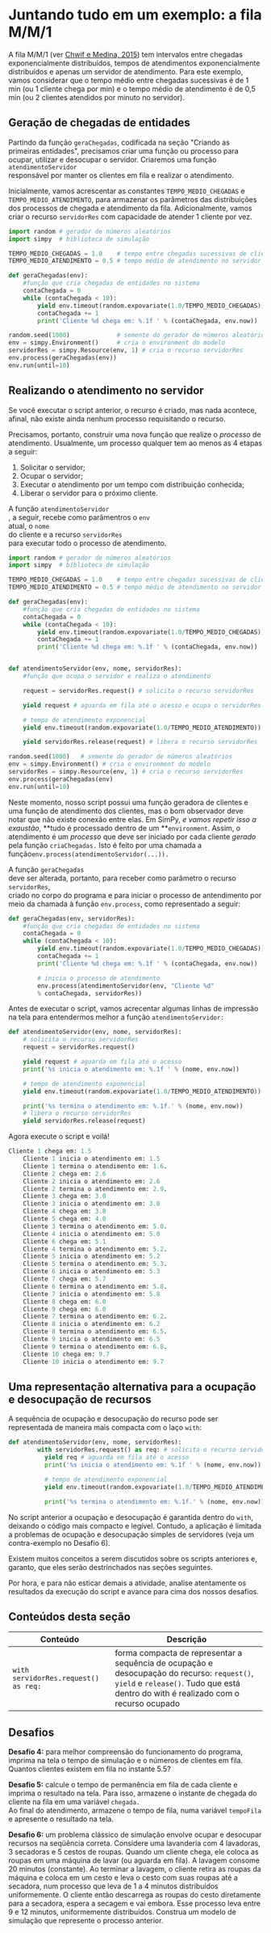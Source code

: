 # Juntando tudo em um exemplo: a fila M/M/1

A fila M\/M\/1 \(ver [Chwif e Medina, 2015](http://livrosimulacao.eng.br/e-tetra-e-tetra-a-quarta-edicao-do-msed/)\) tem intervalos entre chegadas exponencialmente distribuídos, tempos de atendimentos exponencialmente distribuídos e apenas um servidor de atendimento. Para este exemplo, vamos considerar que o tempo médio entre chegadas sucessivas é de 1 min \(ou 1 cliente chega por min\) e o tempo médio de atendimento é de 0,5 min \(ou 2 clientes atendidos por minuto no servidor\).

## Geração de chegadas de entidades

Partindo da função `geraChegadas`, codificada na seção "Criando as primeiras entidades", precisamos criar uma função ou processo para ocupar, utilizar e desocupar o servidor. Criaremos uma função `atendimentoServidor`  
 responsável por manter os clientes em fila e realizar o atendimento.

Inicialmente, vamos acrescentar as constantes `TEMPO_MEDIO_CHEGADAS` e `TEMPO_MEDIO_ATENDIMENTO`, para armazenar os parâmetros das distribuições dos processos de chegada e atendimento da fila. Adicionalmente, vamos criar o recurso `servidorRes` com capacidade de atender 1 cliente por vez.

```python
import random # gerador de números aleatórios
import simpy  # biblioteca de simulação

TEMPO_MEDIO_CHEGADAS = 1.0    # tempo entre chegadas sucessivas de clientes
TEMPO_MEDIO_ATENDIMENTO = 0.5 # tempo médio de atendimento no servidor

def geraChegadas(env):
    #função que cria chegadas de entidades no sistema
    contaChegada = 0
    while (contaChegada < 10):
        yield env.timeout(random.expovariate(1.0/TEMPO_MEDIO_CHEGADAS))
        contaChegada += 1
        print('Cliente %d chega em: %.1f ' % (contaChegada, env.now))

random.seed(1000)             # semente do gerador de números aleatórios
env = simpy.Environment()     # cria o environment do modelo
servidorRes = simpy.Resource(env, 1) # cria o recurso servidorRes
env.process(geraChegadas(env))
env.run(until=10)
```

## Realizando o atendimento no servidor

Se você executar o script anterior, o recurso é criado, mas nada acontece, afinal, não existe ainda nenhum processo requisitando o recurso.

Precisamos, portanto, construir uma nova função que realize o _processo_ de atendimento. Usualmente, um processo qualquer tem ao menos as 4 etapas a seguir:

1. Solicitar o servidor;
2. Ocupar o servidor;
3. Executar o atendimento por um tempo com distribuição conhecida;
4. Liberar o servidor para o próximo cliente.

A função `atendimentoServidor`  
, a seguir, recebe como parâmentros o `env`  
 atual, o `nome`  
 do cliente e a recurso `servidorRes`  
 para executar todo o processo de atendimento.

```python
import random # gerador de números aleatórios
import simpy  # biblioteca de simulação

TEMPO_MEDIO_CHEGADAS = 1.0    # tempo entre chegadas sucessivas de clientes
TEMPO_MEDIO_ATENDIMENTO = 0.5 # tempo médio de atendimento no servidor

def geraChegadas(env):
    #função que cria chegadas de entidades no sistema
    contaChegada = 0
    while (contaChegada < 10):
        yield env.timeout(random.expovariate(1.0/TEMPO_MEDIO_CHEGADAS))
        contaChegada += 1
        print('Cliente %d chega em: %.1f ' % (contaChegada, env.now))


def atendimentoServidor(env, nome, servidorRes):
    #função que ocupa o servidor e realiza o atendimento

    request = servidorRes.request() # solicita o recurso servidorRes

    yield request # aguarda em fila até o acesso e ocupa o servidorRes

    # tempo de atendimento exponencial
    yield env.timeout(random.expovariate(1.0/TEMPO_MEDIO_ATENDIMENTO))

    yield servidorRes.release(request) # libera o recurso servidorRes

random.seed(1000)   # semente do gerador de números aleatórios
env = simpy.Environment() # cria o environment do modelo
servidorRes = simpy.Resource(env, 1) # cria o recurso servidorRes
env.process(geraChegadas(env)
env.run(until=10)
```

Neste momento, nosso script possui uma função geradora de clientes e uma função de atendimento dos clientes, mas o bom observador deve notar que não existe conexão entre elas. Em SimPy, _e vamos  repetir isso a exaustão_, **tudo é processado dentro de um **`environment`. Assim, o atendimento é um _processo_ que deve ser iniciado por cada cliente _gerado_ pela função `criaChegadas.` Isto é feito por uma chamada a função`env.process(atendimentoServidor(...)).`

A função `geraChegadas`  
 deve ser alterada, portanto, para receber como parâmetro o recurso `servidorRes`,  
 criado no corpo do programa e para iniciar o processo de antendimento por meio da chamada à função `env.process`, como representado a seguir:

```python
def geraChegadas(env, servidorRes):
    #função que cria chegadas de entidades no sistema
    contaChegada = 0
    while (contaChegada < 10):
        yield env.timeout(random.expovariate(1.0/TEMPO_MEDIO_CHEGADAS))
        contaChegada += 1
        print('Cliente %d chega em: %.1f ' % (contaChegada, env.now))

        # inicia o processo de atendimento
        env.process(atendimentoServidor(env, "Cliente %d" 
        % contaChegada, servidorRes))
```

Antes de executar o script, vamos acrecentar algumas linhas de impressão na tela para entendermos melhor a função `atendimentoServidor:`

```python
def atendimentoServidor(env, nome, servidorRes):
    # solicita o recurso servidorRes
    request = servidorRes.request()

    yield request # aguarda em fila até o acesso
    print('%s inicia o atendimento em: %.1f ' % (nome, env.now))

    # tempo de atendimento exponencial
    yield env.timeout(random.expovariate(1.0/TEMPO_MEDIO_ATENDIMENTO))

    print('%s termina o atendimento em: %.1f.' % (nome, env.now)) 
    # libera o recurso servidorRes
    yield servidorRes.release(request)
```

Agora execute o script e voilá!

```python
Cliente 1 chega em: 1.5 
    Cliente 1 inicia o atendimento em: 1.5 
    Cliente 1 termina o atendimento em: 1.6.
    Cliente 2 chega em: 2.6 
    Cliente 2 inicia o atendimento em: 2.6 
    Cliente 2 termina o atendimento em: 2.9.
    Cliente 3 chega em: 3.0 
    Cliente 3 inicia o atendimento em: 3.0 
    Cliente 4 chega em: 3.8 
    Cliente 5 chega em: 4.0 
    Cliente 3 termina o atendimento em: 5.0.
    Cliente 4 inicia o atendimento em: 5.0 
    Cliente 6 chega em: 5.1 
    Cliente 4 termina o atendimento em: 5.2.
    Cliente 5 inicia o atendimento em: 5.2 
    Cliente 5 termina o atendimento em: 5.3.
    Cliente 6 inicia o atendimento em: 5.3 
    Cliente 7 chega em: 5.7 
    Cliente 6 termina o atendimento em: 5.8.
    Cliente 7 inicia o atendimento em: 5.8 
    Cliente 8 chega em: 6.0 
    Cliente 9 chega em: 6.0 
    Cliente 7 termina o atendimento em: 6.2.
    Cliente 8 inicia o atendimento em: 6.2 
    Cliente 8 termina o atendimento em: 6.5.
    Cliente 9 inicia o atendimento em: 6.5 
    Cliente 9 termina o atendimento em: 6.8.
    Cliente 10 chega em: 9.7 
    Cliente 10 inicia o atendimento em: 9.7
```

## Uma representação alternativa para a ocupação e desocupação de recursos

A sequência de ocupação e desocupação do recurso pode ser representada de maneira mais compacta com o laço `with`:

```python
def atendimentoServidor(env, nome, servidorRes):
        with servidorRes.request() as req: # solicita o recurso servidorRes
          yield req # aguarda em fila até o acesso
          print('%s inicia o atendimento em: %.1f ' % (nome, env.now))

          # tempo de atendimento exponencial
          yield env.timeout(random.expovariate(1.0/TEMPO_MEDIO_ATENDIMENTO))

          print('%s termina o atendimento em: %.1f.' % (nome, env.now))
```

No script anterior a ocupação e desocupação é garantida dentro do `with`, deixando o código mais compacto e legível. Contudo, a aplicação é limitada a problemas de ocupação e desocupação simples de servidores \(veja um contra-exemplo no Desafio 6\).

Existem muitos conceitos a serem discutidos sobre os scripts anteriores e, garanto, que eles serão destrinchados nas seções seguintes.

Por hora, e para não esticar demais a atividade, analise atentamente os resultados da execução do script e avance para cima dos nossos desafios.

## Conteúdos desta seção

| **Conteúdo** | **Descrição** |
| --- | --- |
| `with servidorRes.request() as req:` | forma compacta de representar a sequência de ocupação e desocupação do recurso: `request()`, `yield` e `release()`. Tudo que está dentro do with é realizado com o recurso ocupado |

## Desafios

**Desafio 4:** para melhor compreensão do funcionamento do programa, imprima na tela o tempo de simulação e o números de clientes em fila. Quantos clientes existem em fila no instante 5.5?

**Desafio 5:** calcule o tempo de permanência em fila de cada cliente e imprima o resultado na tela. Para isso, armazene o instante de chegada do cliente na fila em uma variável `chegada.`  
 Ao final do atendimento, armazene o tempo de fila, numa variável `tempoFila`  
 e apresente o resultado na tela.

**Desafio 6:** um problema clássico de simulação envolve ocupar e desocupar recursos na seqüência correta. Considere uma lavanderia com 4 lavadoras, 3 secadoras e 5 cestos de roupas. Quando um cliente chega, ele coloca as roupas em uma máquina de lavar \(ou aguarda em fila\). A lavagem consome 20 minutos \(constante\). Ao terminar a lavagem, o cliente retira as roupas da máquina e coloca em um cesto e leva o cesto com suas roupas até a secadora, num processo que leva de 1 a 4 minutos distribuídos uniformemente. O cliente então descarrega as roupas do cesto diretamente para a secadora, espera a secagem e vai embora. Esse processo leva entre 9 e 12 minutos, uniformemente distribuídos. Construa um modelo de simulação que represente o processo anterior.

